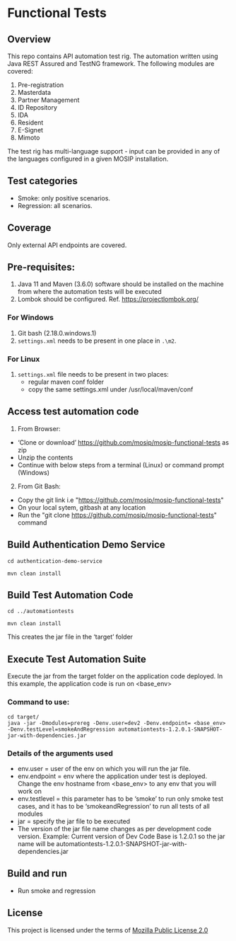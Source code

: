 # Functional Tests

## Overview
This repo contains API automation test rig. The automation written using Java REST Assured and TestNG framework. The following modules are covered:
1. Pre-registration
1. Masterdata
1. Partner Management
1. ID Repository
1. IDA 
1. Resident
1. E-Signet
1. Mimoto

The test rig has multi-language support - input can be provided in any of the languages configured in a given MOSIP installation. 

## Test categories
*  Smoke: only positive scenarios.
*  Regression: all scenarios. 

## Coverage
Only external API endpoints are covered. 

## Pre-requisites:
1.	Java 11 and Maven (3.6.0) software should be installed on the machine from where the automation tests will be executed
2.	Lombok should be configured. Ref. https://projectlombok.org/
  
### For Windows
1.  Git bash (2.18.0.windows.1)
2.	`settings.xml` needs to be present in one place in `.\m2`.
  
### For Linux
1. `settings.xml` file needs to be present in two places:
    * regular maven conf folder
    * copy the same settings.xml under /usr/local/maven/conf

## Access test automation code
1.  From Browser:
   *  ‘Clone or download’ https://github.com/mosip/mosip-functional-tests as zip
   *  Unzip the contents
   *  Continue with below steps from a terminal (Linux) or command prompt (Windows)
    
2.  From Git Bash:
  *  Copy the git link i.e "https://github.com/mosip/mosip-functional-tests"
  *	 On your local sytem, gitbash at any location
  *	 Run the "git clone https://github.com/mosip/mosip-functional-tests" command

## Build Authentication Demo Service
```
cd authentication-demo-service
```
```
mvn clean install
```

## Build Test Automation Code
```
cd ../automationtests
```
```
mvn clean install  
```
This creates the jar file in the ‘target’ folder

## Execute Test Automation Suite
  
  Execute the jar from the target folder on the application code deployed. In this example, the application code is run on <base_env>
  
  ### Command to use:
```
cd target/
java -jar -Dmodules=prereg -Denv.user=dev2 -Denv.endpoint= <base_env> -Denv.testLevel=smokeAndRegression automationtests-1.2.0.1-SNAPSHOT-jar-with-dependencies.jar
```
 ### Details of the arguments used
* env.user = user of the env on which you will run the jar file. 
* env.endpoint = env where the application under test is deployed. Change the env hostname from <base_env> to any env that you will work on
* env.testlevel = this parameter has to be ‘smoke’ to run only smoke test cases, and it has to be ‘smokeandRegression’ to run all tests of all modules
* jar = specify the jar file to be executed
* The version of the jar file name changes as per development code version.
Example: Current version of Dev Code Base is 1.2.0.1 so the jar name will be automationtests-1.2.0.1-SNAPSHOT-jar-with-dependencies.jar

## Build and run

* Run smoke and regression

## License
This project is licensed under the terms of [Mozilla Public License 2.0](https://github.com/mosip/mosip-platform/blob/master/LICENSE)

